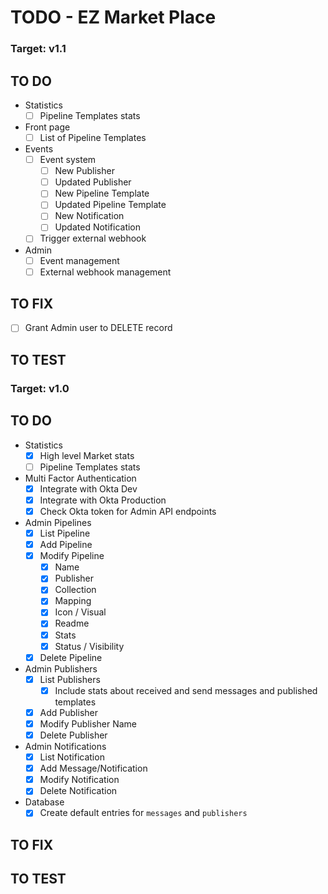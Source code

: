 # TODO - EZ Market Place

### Target: v1.1

## TO DO
- Statistics
  - [ ] Pipeline Templates stats
- Front page
  - [ ] List of Pipeline Templates
- Events
  - [ ] Event system
    - [ ] New Publisher
    - [ ] Updated Publisher
    - [ ] New Pipeline Template
    - [ ] Updated Pipeline Template
    - [ ] New Notification
    - [ ] Updated Notification
  - [ ] Trigger external webhook
- Admin
  - [ ] Event management
  - [ ] External webhook management

## TO FIX
- [ ] Grant Admin user to DELETE record

## TO TEST

### Target: v1.0

## TO DO
- Statistics
  - [x] High level Market stats
  - [ ] Pipeline Templates stats
- Multi Factor Authentication
  - [x] Integrate with Okta Dev
  - [x] Integrate with Okta Production
  - [x] Check Okta token for Admin API endpoints
- Admin Pipelines
  - [x] List Pipeline
  - [x] Add Pipeline
  - [x] Modify Pipeline
    - [x] Name
    - [x] Publisher
    - [x] Collection
    - [x] Mapping
    - [x] Icon / Visual
    - [x] Readme
    - [x] Stats
    - [x] Status / Visibility
  - [x] Delete Pipeline
- Admin Publishers
  - [x] List Publishers
    - [x] Include stats about received and send messages and published templates
  - [x] Add Publisher
  - [x] Modify Publisher Name
  - [x] Delete Publisher
- Admin Notifications
  - [x] List Notification
  - [x] Add Message/Notification
  - [x] Modify Notification
  - [x] Delete Notification
- Database
  - [x] Create default entries for `messages` and `publishers`

## TO FIX

## TO TEST

